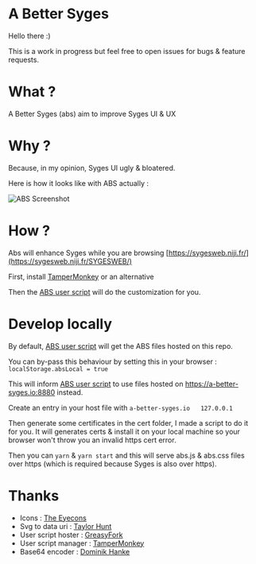 # A Better Syges

Hello there :)

This is a work in progress but feel free to open issues for bugs & feature requests.

# What ?

A Better Syges (abs) aim to improve Syges UI & UX

# Why ?

Because, in my opinion, Syges UI ugly & bloatered.

Here is how it looks like with ABS actually :

![ABS Screenshot](http://i.imgur.com/xW5LVYS.png)

# How ?

Abs will enhance Syges while you are browsing [https://sygesweb.niji.fr/](https://sygesweb.niji.fr/SYGESWEB/)

First, install [TamperMonkey](https://chrome.google.com/webstore/detail/tampermonkey/dhdgffkkebhmkfjojejmpbldmpobfkfo) or an alternative

Then the [ABS user script](https://greasyfork.org/fr/scripts/31837-a-better-syges) will do the customization for you.

# Develop locally

By default, [ABS user script](https://greasyfork.org/fr/scripts/31837-a-better-syges) will get the ABS files hosted on this repo.

You can by-pass this behaviour by setting this in your browser : `localStorage.absLocal = true`

This will inform [ABS user script](https://greasyfork.org/fr/scripts/31837-a-better-syges) to use files hosted on https://a-better-syges.io:8880 instead.

Create an entry in your host file with `a-better-syges.io   127.0.0.1`

Then generate some certificates in the cert folder, I made a script to do it for you. It will generates certs & install it on your local machine so your browser won't throw you an invalid https cert error.

Then you can `yarn` & `yarn start` and this will serve abs.js & abs.css files over https (which is required because Syges is also over https).

# Thanks

- Icons : [The Eyecons](https://www.iconfinder.com/iconsets/audio-controls-ui-icons)
- Svg to data uri : [Taylor Hunt](https://codepen.io/tigt/post/optimizing-svgs-in-data-uris)
- User script hoster : [GreasyFork](https://greasyfork.org)
- User script manager : [TamperMonkey](https://chrome.google.com/webstore/detail/tampermonkey/dhdgffkkebhmkfjojejmpbldmpobfkfo)
- Base64 encoder : [Dominik Hanke](https://www.base64-image.de/)
